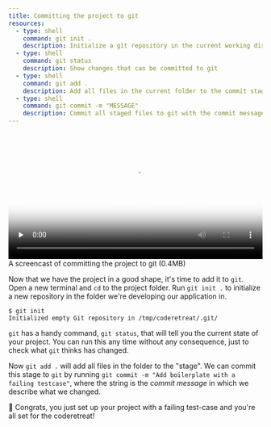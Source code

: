 ```yaml
---
title: Committing the project to git
resources:
  - type: shell
    command: git init .
    description: Initialize a git repository in the current working directory
  - type: shell
    command: git status
    description: Show changes that can be committed to git
  - type: shell
    command: git add .
    description: Add all files in the current folder to the commit stage
  - type: shell
    command: git commit -m "MESSAGE"
    description: Commit all staged files to git with the commit message MESSAGE
---
```


<video 
  width="100%" 
  controls 
  class="my-2 drop-shadow-small" 
  preload="none"
  poster="{% link getting-started/guides/macosx-vscode-ruby-3-git-commit.mp4.thumb.jpg %}"
  src="{% link getting-started/guides/macosx-vscode-ruby-3-git-commit.mp4 %}"></video>
<span class="text-center d-block small">A screencast of committing the project to git (0.4MB)</span>

Now that we have the project in a good shape, it's time to add it to `git`. Open a new terminal and `cd` to the project folder. Run `git init .` to initialize a new repository in the folder we're developing our application in.

```shell
$ git init
Initialized empty Git repository in /tmp/coderetreat/.git/
```

`git` has a handy command, `git status`, that will tell you the current state of your project. You can run this any time without any consequence, just to check what `git` thinks has changed.

Now `git add .` will add all files in the folder to the "stage". We can commit this stage to `git` by running `git commit -m "Add boilerplate with a failing testcase"`, where the string is the _commit message_ in which we describe what we changed.

🎉 Congrats, you just set up your project with a failing test-case and you're all set for the coderetreat!
